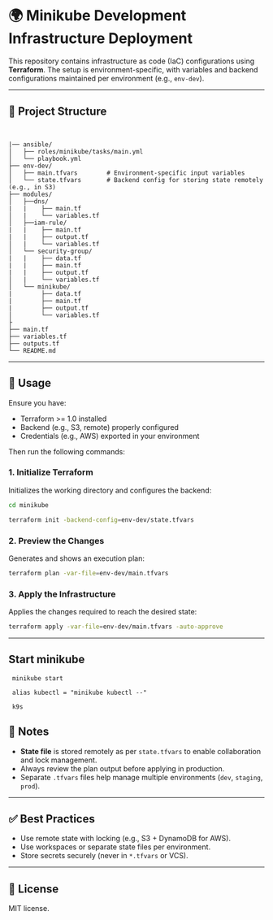 
# 🌍 Minikube Development Infrastructure Deployment


This repository contains infrastructure as code (IaC) configurations using **Terraform**. The setup is environment-specific, with variables and backend configurations maintained per environment (e.g., `env-dev`).

---

## 📁 Project Structure

```


|── ansible/
│   ├── roles/minikube/tasks/main.yml      
│   └── playbook.yml 
├── env-dev/
│   ├── main.tfvars        # Environment-specific input variables
│   └── state.tfvars       # Backend config for storing state remotely (e.g., in S3)
├── modules/
│   ├──dns/
|   |    ├── main.tf       
│   |    └── variables.tf
│   ├──iam-rule/
|   |    ├── main.tf 
|   |    ├── output.tf       
│   |    └── variables.tf           
│   └── security-group/
|   |    ├── data.tf 
|   |    ├── main.tf 
|   |    ├── output.tf       
│   |    └── variables.tf
│   └── minikube/
|        ├── data.tf 
|        ├── main.tf 
|        ├── output.tf       
│        └── variables.tf  
├         
├── main.tf
├── variables.tf
├── outputs.tf
└── README.md

```

---

## 🚀 Usage

Ensure you have:

- Terraform >= 1.0 installed
- Backend (e.g., S3, remote) properly configured
- Credentials (e.g., AWS) exported in your environment

Then run the following commands:

### 1. Initialize Terraform

Initializes the working directory and configures the backend:

```bash
cd minikube

terraform init -backend-config=env-dev/state.tfvars
```

### 2. Preview the Changes

Generates and shows an execution plan:

```bash
terraform plan -var-file=env-dev/main.tfvars
```

### 3. Apply the Infrastructure

Applies the changes required to reach the desired state:

```bash
terraform apply -var-file=env-dev/main.tfvars -auto-approve
```

---
## Start minikube
```
 minikube start

 alias kubectl = "minikube kubectl --"

 k9s 
```

## 🔐 Notes

* **State file** is stored remotely as per `state.tfvars` to enable collaboration and lock management.
* Always review the plan output before applying in production.
* Separate `.tfvars` files help manage multiple environments (`dev`, `staging`, `prod`).

---

## ✅ Best Practices

* Use remote state with locking (e.g., S3 + DynamoDB for AWS).
* Use workspaces or separate state files per environment.
* Store secrets securely (never in `*.tfvars` or VCS).

---

## 📄 License

MIT license.

